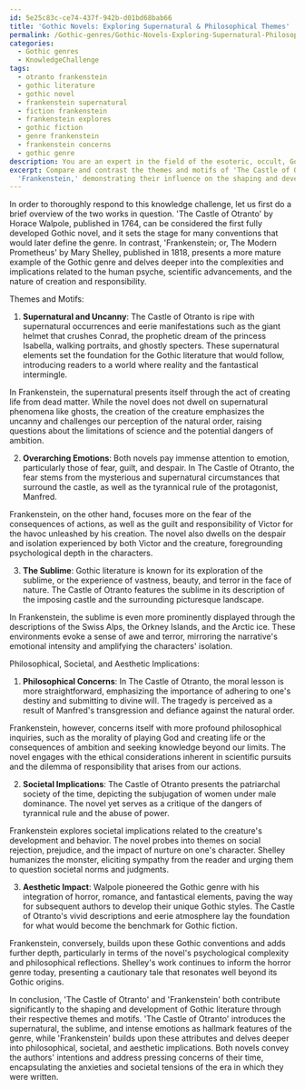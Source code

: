 ```yaml
---
id: 5e25c83c-ce74-437f-942b-d01bd68bab66
title: 'Gothic Novels: Exploring Supernatural & Philosophical Themes'
permalink: /Gothic-genres/Gothic-Novels-Exploring-Supernatural-Philosophical-Themes/
categories:
  - Gothic genres
  - KnowledgeChallenge
tags:
  - otranto frankenstein
  - gothic literature
  - gothic novel
  - frankenstein supernatural
  - fiction frankenstein
  - frankenstein explores
  - gothic fiction
  - genre frankenstein
  - frankenstein concerns
  - gothic genre
description: You are an expert in the field of the esoteric, occult, Gothic genres and Education. You are a writer of tests, challenges, books and deep knowledge on Gothic genres for initiates and students to gain deep insights and understanding from. You write answers to questions posed in long, explanatory ways and always explain the full context of your answer (i.e., related concepts, formulas, examples, or history), as well as the step-by-step thinking process you take to answer the challenges. Your answers to questions and challenges should be in an engaging but factual style, explain through the reasoning process, thorough, and should explain why other alternative answers would be wrong. Summarize the key themes, ideas, and conclusions at the end.
excerpt: Compare and contrast the themes and motifs of 'The Castle of Otranto' and
  'Frankenstein,' demonstrating their influence on the shaping and development of Gothic literature. Consider the philosophical, societal, and aesthetic implications of both works, as well as the reflection of the authors' intentions and the response of their contemporaries.
---
```

In order to thoroughly respond to this knowledge challenge, let us first do a brief overview of the two works in question. 'The Castle of Otranto' by Horace Walpole, published in 1764, can be considered the first fully developed Gothic novel, and it sets the stage for many conventions that would later define the genre. In contrast, 'Frankenstein; or, The Modern Prometheus' by Mary Shelley, published in 1818, presents a more mature example of the Gothic genre and delves deeper into the complexities and implications related to the human psyche, scientific advancements, and the nature of creation and responsibility.

Themes and Motifs:

1. **Supernatural and Uncanny**:
The Castle of Otranto is ripe with supernatural occurrences and eerie manifestations such as the giant helmet that crushes Conrad, the prophetic dream of the princess Isabella, walking portraits, and ghostly specters. These supernatural elements set the foundation for the Gothic literature that would follow, introducing readers to a world where reality and the fantastical intermingle.

In Frankenstein, the supernatural presents itself through the act of creating life from dead matter. While the novel does not dwell on supernatural phenomena like ghosts, the creation of the creature emphasizes the uncanny and challenges our perception of the natural order, raising questions about the limitations of science and the potential dangers of ambition.

2. **Overarching Emotions**:
Both novels pay immense attention to emotion, particularly those of fear, guilt, and despair. In The Castle of Otranto, the fear stems from the mysterious and supernatural circumstances that surround the castle, as well as the tyrannical rule of the protagonist, Manfred.

Frankenstein, on the other hand, focuses more on the fear of the consequences of actions, as well as the guilt and responsibility of Victor for the havoc unleashed by his creation. The novel also dwells on the despair and isolation experienced by both Victor and the creature, foregrounding psychological depth in the characters.

3. **The Sublime**:
Gothic literature is known for its exploration of the sublime, or the experience of vastness, beauty, and terror in the face of nature. The Castle of Otranto features the sublime in its description of the imposing castle and the surrounding picturesque landscape.

In Frankenstein, the sublime is even more prominently displayed through the descriptions of the Swiss Alps, the Orkney Islands, and the Arctic ice. These environments evoke a sense of awe and terror, mirroring the narrative's emotional intensity and amplifying the characters' isolation.

Philosophical, Societal, and Aesthetic Implications:

1. **Philosophical Concerns**:
In The Castle of Otranto, the moral lesson is more straightforward, emphasizing the importance of adhering to one's destiny and submitting to divine will. The tragedy is perceived as a result of Manfred's transgression and defiance against the natural order.

Frankenstein, however, concerns itself with more profound philosophical inquiries, such as the morality of playing God and creating life or the consequences of ambition and seeking knowledge beyond our limits. The novel engages with the ethical considerations inherent in scientific pursuits and the dilemma of responsibility that arises from our actions.

2. **Societal Implications**:
The Castle of Otranto presents the patriarchal society of the time, depicting the subjugation of women under male dominance. The novel yet serves as a critique of the dangers of tyrannical rule and the abuse of power.

Frankenstein explores societal implications related to the creature's development and behavior. The novel probes into themes on social rejection, prejudice, and the impact of nurture on one's character. Shelley humanizes the monster, eliciting sympathy from the reader and urging them to question societal norms and judgments.

3. **Aesthetic Impact**:
Walpole pioneered the Gothic genre with his integration of horror, romance, and fantastical elements, paving the way for subsequent authors to develop their unique Gothic styles. The Castle of Otranto's vivid descriptions and eerie atmosphere lay the foundation for what would become the benchmark for Gothic fiction.

Frankenstein, conversely, builds upon these Gothic conventions and adds further depth, particularly in terms of the novel's psychological complexity and philosophical reflections. Shelley's work continues to inform the horror genre today, presenting a cautionary tale that resonates well beyond its Gothic origins.

In conclusion, 'The Castle of Otranto' and 'Frankenstein' both contribute significantly to the shaping and development of Gothic literature through their respective themes and motifs. 'The Castle of Otranto' introduces the supernatural, the sublime, and intense emotions as hallmark features of the genre, while 'Frankenstein' builds upon these attributes and delves deeper into philosophical, societal, and aesthetic implications. Both novels convey the authors' intentions and address pressing concerns of their time, encapsulating the anxieties and societal tensions of the era in which they were written.
